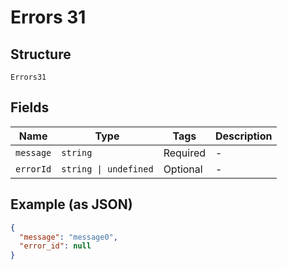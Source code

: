 
# Errors 31

## Structure

`Errors31`

## Fields

| Name | Type | Tags | Description |
|  --- | --- | --- | --- |
| `message` | `string` | Required | - |
| `errorId` | `string \| undefined` | Optional | - |

## Example (as JSON)

```json
{
  "message": "message0",
  "error_id": null
}
```

